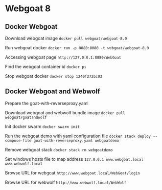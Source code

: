 # Webgoat 8

## Docker Webgoat
Download webgoat image
```docker pull webgoat/webgoat-8.0```

Run webgoat docker
```docker run -p 8080:8080 -t webgoat/webgoat-8.0```

Accessing webgoat page
```http://127.0.0.1:8080/WebGoat```

Find the webgoat container id
```docker ps```

Stop webgoat docker
```docker stop 1240f272bc03```


## Docker Webgoat and Webwolf
Prepare the goat-with-reverseproxy.yaml

Download webgoat and webwolf bundle image
```docker pull webgoat/goatandwolf```

Init docker swarm
```docker swarm init```

Run the webgoat demo with yaml configuration file
```docker stack deploy --compose-file goat-with-reverseproxy.yaml webgoatdemo```

Remove webgoat stack
```docker stack rm webgoatdemo```

Set windows hosts file to map address
```127.0.0.1 www.webgoat.local www.webwolf.local```

Browse URL for webgoat
```http://www.webgoat.local/WebGoat/login```

Browse URL for webwolf
```http://www.webwolf.local/WebWolf```




